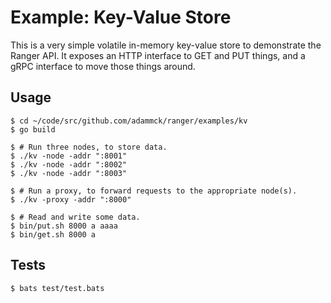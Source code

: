 # Example: Key-Value Store

This is a very simple volatile in-memory key-value store to demonstrate the
Ranger API. It exposes an HTTP interface to GET and PUT things, and a gRPC
interface to move those things around.

## Usage

```console
$ cd ~/code/src/github.com/adammck/ranger/examples/kv
$ go build

$ # Run three nodes, to store data.
$ ./kv -node -addr ":8001"
$ ./kv -node -addr ":8002"
$ ./kv -node -addr ":8003"

$ # Run a proxy, to forward requests to the appropriate node(s).
$ ./kv -proxy -addr ":8000"

$ # Read and write some data.
$ bin/put.sh 8000 a aaaa
$ bin/get.sh 8000 a
```

## Tests

```console
$ bats test/test.bats
```

